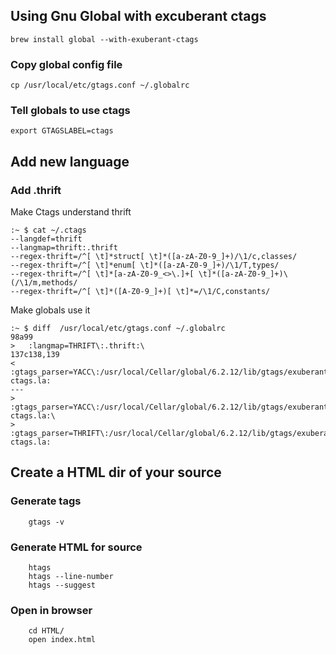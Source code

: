 ## Using Gnu Global with excuberant ctags

   	brew install global --with-exuberant-ctags

### Copy global config file
    cp /usr/local/etc/gtags.conf ~/.globalrc
###  Tell globals to use ctags
    export GTAGSLABEL=ctags

## Add new language
   
### Add .thrift 

Make Ctags understand thrift
```
:~ $ cat ~/.ctags
--langdef=thrift
--langmap=thrift:.thrift
--regex-thrift=/^[ \t]*struct[ \t]*([a-zA-Z0-9_]+)/\1/c,classes/
--regex-thrift=/^[ \t]*enum[ \t]*([a-zA-Z0-9_]+)/\1/T,types/
--regex-thrift=/^[ \t]*[a-zA-Z0-9_<>\.]+[ \t]*([a-zA-Z0-9_]+)\(/\1/m,methods/
--regex-thrift=/^[ \t]*([A-Z0-9_]+)[ \t]*=/\1/C,constants/

```

Make globals use it

```
:~ $ diff  /usr/local/etc/gtags.conf ~/.globalrc
98a99
> 	:langmap=THRIFT\:.thrift:\
137c138,139
< 	:gtags_parser=YACC\:/usr/local/Cellar/global/6.2.12/lib/gtags/exuberant-ctags.la:
---
> 	:gtags_parser=YACC\:/usr/local/Cellar/global/6.2.12/lib/gtags/exuberant-ctags.la:\
> 	:gtags_parser=THRIFT\:/usr/local/Cellar/global/6.2.12/lib/gtags/exuberant-ctags.la:

```

## Create a HTML dir of your source

### Generate tags
        gtags -v
### Generate HTML for source
        htags
        htags --line-number
        htags --suggest
### Open in browser
        cd HTML/
        open index.html 
